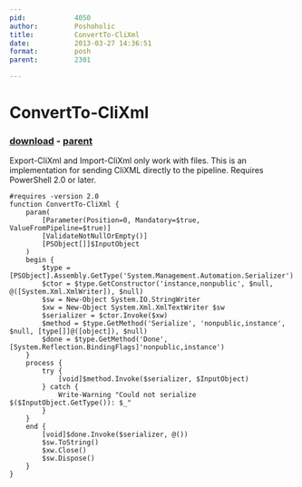 ```yaml
---
pid:            4050
author:         Poshoholic
title:          ConvertTo-CliXml
date:           2013-03-27 14:36:51
format:         posh
parent:         2301

---
```


# ConvertTo-CliXml

### [download](Scripts\4050.ps1) - [parent](Scripts\2301.md)

Export-CliXml and Import-CliXml only work with files. This is an implementation for sending CliXML directly to the pipeline. Requires PowerShell 2.0 or later.

```posh
#requires -version 2.0
function ConvertTo-CliXml {
    param(
        [Parameter(Position=0, Mandatory=$true, ValueFromPipeline=$true)]
        [ValidateNotNullOrEmpty()]
        [PSObject[]]$InputObject
    )
    begin {
        $type = [PSObject].Assembly.GetType('System.Management.Automation.Serializer')
        $ctor = $type.GetConstructor('instance,nonpublic', $null, @([System.Xml.XmlWriter]), $null)
        $sw = New-Object System.IO.StringWriter
        $xw = New-Object System.Xml.XmlTextWriter $sw
        $serializer = $ctor.Invoke($xw)
        $method = $type.GetMethod('Serialize', 'nonpublic,instance', $null, [type[]]@([object]), $null)
        $done = $type.GetMethod('Done', [System.Reflection.BindingFlags]'nonpublic,instance')
    }
    process {
        try {
            [void]$method.Invoke($serializer, $InputObject)
        } catch {
            Write-Warning "Could not serialize $($InputObject.GetType()): $_"
        }
    }
    end {    
        [void]$done.Invoke($serializer, @())
        $sw.ToString()
        $xw.Close()
        $sw.Dispose()
    }
}
```
